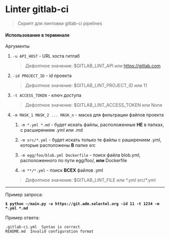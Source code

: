 # Linter gitlab-ci
> Скрипт для линтовки gitlab-ci pipelines

#### Использование в терминале
Аргументы

1. `-u API_HOST` - URL хоста гитлаб
    > Дефолтное значение: $GITLAB_LINT_API или https://gitlab.com

2. `-id PROJECT_ID` - id проекта
    > Дефолтное значение: $GITLAB_LINT_PROJECT_ID или 11

3. `-t ACCESS_TOKEN` - ключ доступа
    > Дефолтное значение: $GITLAB_LINT_ACCESS_TOKEN или None

4. `-m MASK_1 MASK_2 ... MASK_n` - маска для фильтрации файлов проекта

    1. `-m *.yml *.md` - будет искать файлы, расположенные **НЕ** в папках, \
    с расширением .yml или .md

    2. `-m src/*.yml` - будет искать только те файлы с раширением .yml, \
    которые расположены **В** папке src

    3. `-m egg/foo/blob.yml Dockerfile` - поиск файла blob.yml, \
    расположенного по пути egg/foo/, **или** Dockerfile

    4. `-m **/*.yml` - поиск **ВСЕХ** файлов .yml

    > Дефолтное значение: $GITLAB_LINT_FILE или \*.yml src/\*.yml
---
Пример запроса:

**`$ python ~/main.py -u https://git.adm.selectel.org -id 11 -t 1234 -m *.yml *.md`**

Пример ответа:

```
.gitlab-ci.yml  Syntax is correct
README.md  Invalid configuration format
```
